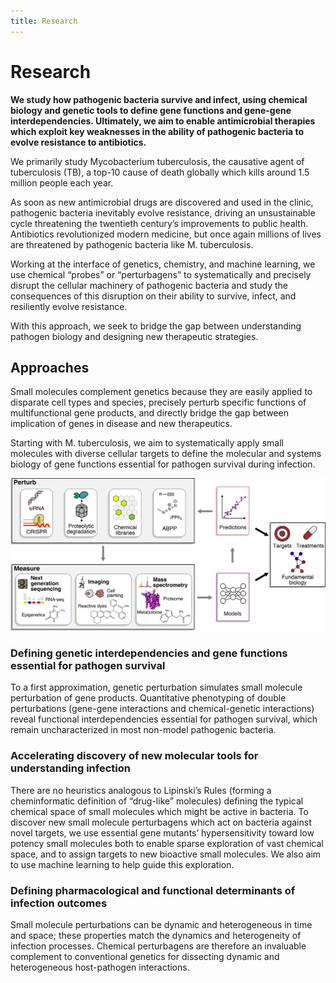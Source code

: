 ```yaml
---
title: Research
---
```


# Research

**We study how pathogenic bacteria survive and infect, using chemical biology and genetic tools to define gene functions and gene-gene interdependencies. Ultimately, we aim to enable antimicrobial therapies which exploit key weaknesses in the ability of pathogenic bacteria to evolve resistance to antibiotics.**

We primarily study Mycobacterium tuberculosis, the causative agent of tuberculosis (TB), a top-10 cause of death globally which kills around 1.5 million people each year.

As soon as new antimicrobial drugs are discovered and used in the clinic, pathogenic bacteria inevitably evolve resistance, driving an unsustainable cycle threatening the twentieth century’s improvements to public health. Antibiotics revolutionized modern medicine, but once again millions of lives are threatened by pathogenic bacteria like M. tuberculosis. 

Working at the interface of genetics, chemistry, and machine learning, we use chemical “probes” or “perturbagens” to systematically and precisely disrupt the cellular machinery of pathogenic bacteria and study the consequences of this disruption on their ability to survive, infect, and resiliently evolve resistance.

With this approach, we seek to bridge the gap between understanding pathogen biology and designing new therapeutic strategies. 

## Approaches

Small molecules complement genetics because they are easily applied to disparate cell types and species, precisely perturb specific functions of multifunctional gene products, and directly bridge the gap between implication of genes in disease and new therapeutics.

Starting with M. tuberculosis, we aim to systematically apply small molecules with diverse cellular targets to define the molecular and systems biology of gene functions essential for pathogen survival during infection.

![](_static/publications/review-Fig2.png)

### Defining genetic interdependencies and gene functions essential for pathogen survival

To a first approximation, genetic perturbation simulates small molecule perturbation of gene products. Quantitative phenotyping of double perturbations (gene-gene interactions and chemical-genetic interactions) reveal functional interdependencies essential for pathogen survival, which remain uncharacterized in most non-model pathogenic bacteria.

### Accelerating discovery of new molecular tools for understanding infection

There are no heuristics analogous to Lipinski’s Rules (forming a cheminformatic definition of “drug-like” molecules) defining the typical chemical space of small molecules which might be active in bacteria. To discover new small molecule perturbagens which act on bacteria against novel targets, we use essential gene mutants’ hypersensitivity toward low potency small molecules both to enable sparse exploration of vast chemical space, and to assign targets to new bioactive small molecules. We also aim to use machine learning to help guide this exploration.

### Defining pharmacological and functional determinants of infection outcomes

Small molecule perturbations can be dynamic and heterogeneous in time and space; these properties match the dynamics and heterogeneity of infection processes. Chemical perturbagens are therefore an invaluable complement to conventional genetics for dissecting dynamic and heterogeneous host-pathogen interactions.